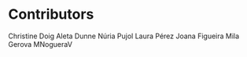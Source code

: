 Contributors
============

Christine Doig
Aleta Dunne
Núria Pujol
Laura Pérez
Joana Figueira
Mila Gerova
MNogueraV
